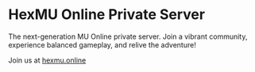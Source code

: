 # HexMU Online Private Server
The next-generation MU Online private server.
Join a vibrant community, experience balanced gameplay, and relive the adventure!

Join us at [hexmu.online]([https://amongdemons.com/](https://hexmu.online/))

